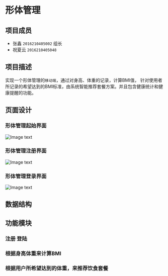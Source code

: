 # 形体管理
## 项目成员
* 张鑫 `2016210405002` 组长 
* 祝夏云 `2016210405048`
## 项目描述
实现一个形体管理的`移动端`，通过对身高、体重的记录，计算BMI值，		针对使用者所记录的希望达到的BMI标准，由系统智能推荐套餐方案。并且包含健康统计和健康提醒的功能。
## 页面设计
### 形体管理起始界面
![Image text](https://github.com/zhangxin1102/zhangxin.github.com/blob/master/img-folder/1.jpg)
### 形体管理注册界面
 ![Image text](https://github.com/zhangxin1102/zhangxin.github.com/blob/master/img-folder/2.jpg)
### 形体管理登录界面
 ![Image text](https://github.com/zhangxin1102/zhangxin.github.com/blob/master/img-folder/3.jpg)
## 数据结构
## 功能模块
### 注册 登陆
### 根据身高体重来计算BMI
### 根据用户所希望达到的体重，来推荐饮食套餐
